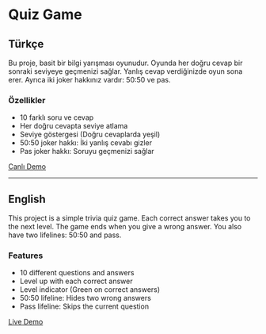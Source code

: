 # Quiz Game

## Türkçe

Bu proje, basit bir bilgi yarışması oyunudur. Oyunda her doğru cevap bir sonraki seviyeye geçmenizi sağlar. Yanlış cevap verdiğinizde oyun sona erer. Ayrıca iki joker hakkınız vardır: 50:50 ve pas.

### Özellikler
- 10 farklı soru ve cevap
- Her doğru cevapta seviye atlama
- Seviye göstergesi (Doğru cevaplarda yeşil)
- 50:50 joker hakkı: İki yanlış cevabı gizler
- Pas joker hakkı: Soruyu geçmenizi sağlar

[Canlı Demo](https://t-vulpes.github.io/SimpleQuizGame/)

---

## English

This project is a simple trivia quiz game. Each correct answer takes you to the next level. The game ends when you give a wrong answer. You also have two lifelines: 50:50 and pass.

### Features
- 10 different questions and answers
- Level up with each correct answer
- Level indicator (Green on correct answers)
- 50:50 lifeline: Hides two wrong answers
- Pass lifeline: Skips the current question

[Live Demo](https://t-vulpes.github.io/SimpleQuizGame/)

